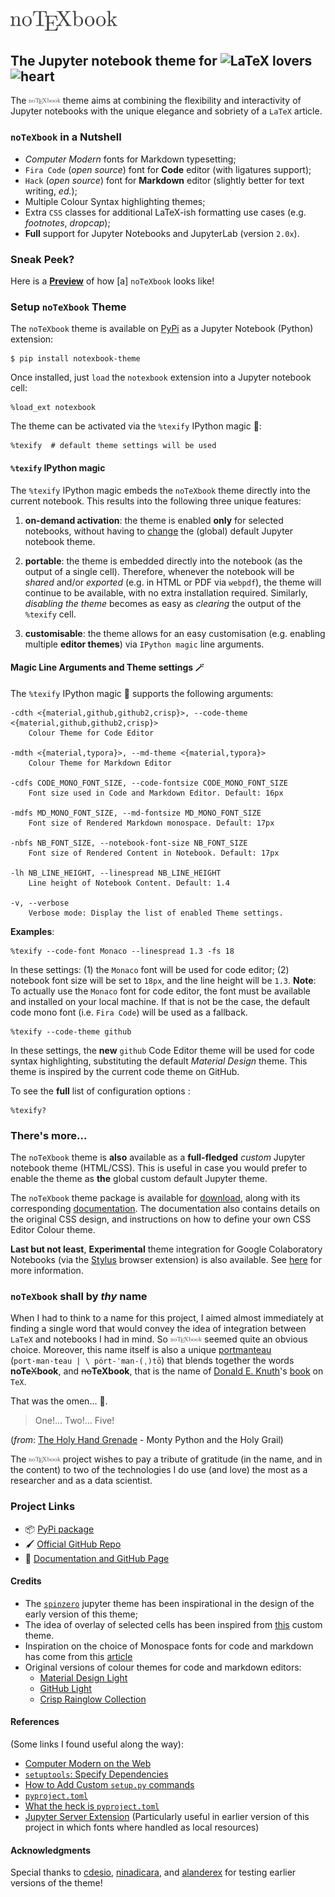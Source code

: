 # <img src="https://github.com/leriomaggio/notexbook-jupyter-theme/raw/main/docs/logo/notexbook.png" width="34%" />

## The Jupyter notebook theme for ![LaTeX](https://render.githubusercontent.com/render/math?math=\LaTeX) lovers ![heart](https://render.githubusercontent.com/render/math?math=\heartsuit)

The <img src="https://github.com/leriomaggio/notexbook-jupyter-theme/raw/main/docs/logo/notexbook.png" width="10%" /> theme aims at combining the flexibility and interactivity of Jupyter notebooks with the unique elegance and sobriety of a `LaTeX` article.  

### `noTeXbook` in a Nutshell

- *Computer Modern* fonts for Markdown typesetting;
- `Fira Code` (_open source_) font for **Code** editor (with ligatures support);
- `Hack` (_open source_) font for **Markdown** editor (slightly better for text writing, _ed._);
- Multiple Colour Syntax highlighting themes;
- Extra `CSS` classes for additional LaTeX-ish formatting use cases (e.g. _footnotes_, _dropcap_);
- **Full** support for Jupyter Notebooks and JupyterLab (version `2.0x`).

### Sneak Peek?

Here is a [**Preview**](https://leriomaggio.github.io/notexbook-jupyter-theme/) of how \[a\] `noTeXbook` looks like!

### Setup `noTeXbook` Theme

The  `noTeXbook` theme is available on [PyPi](https://pypi.org/project/notexbook-theme/) as a Jupyter Notebook 
(Python) extension:

```shell
$ pip install notexbook-theme
```

Once installed, just `load` the `notexbook` extension into a Jupyter notebook cell:

```jupyterpython
%load_ext notexbook
```

The theme can be activated via the `%texify` IPython magic 🔮:

```jupyterpython
%texify  # default theme settings will be used
```

#### `%texify` IPython magic

The `%texify` IPython magic embeds the `noTeXbook` theme directly into the current notebook.
This results into the following three unique features: 

1.  **on-demand activation**: the theme is enabled **only** for selected notebooks, without having to 
	[change](https://jupyter-notebook.readthedocs.io/en/stable/security.html?highlight=custom.css#javascript-and-css-in-markdown-cells) 
	the (global) default Jupyter notebook theme.

2.  **portable**: the theme is embedded directly into the notebook (as the output of a single cell). 
	Therefore, whenever the notebook will be *shared* and/or *exported* (e.g. in HTML or PDF via `webpdf`), 
	the theme will continue to be available, with no extra installation required. 
	Similarly, *disabling the theme* becomes as easy as *clearing* the output of the `%texify` cell.

3.  **customisable**: the theme allows for an easy customisation (e.g. enabling multiple **editor themes**) 
	via `IPython magic` line arguments.

#### Magic Line Arguments and Theme settings 🪄

The `%texify` IPython magic 🔮 supports the following arguments:

```shell
-cdth <{material,github,github2,crisp}>, --code-theme <{material,github,github2,crisp}>
	Colour Theme for Code Editor

-mdth <{material,typora}>, --md-theme <{material,typora}>
	Colour Theme for Markdown Editor

-cdfs CODE_MONO_FONT_SIZE, --code-fontsize CODE_MONO_FONT_SIZE
	Font size used in Code and Markdown Editor. Default: 16px

-mdfs MD_MONO_FONT_SIZE, --md-fontsize MD_MONO_FONT_SIZE
	Font size of Rendered Markdown monospace. Default: 17px
	
-nbfs NB_FONT_SIZE, --notebook-font-size NB_FONT_SIZE
	Font size of Rendered Content in Notebook. Default: 17px

-lh NB_LINE_HEIGHT, --linespread NB_LINE_HEIGHT
	Line height of Notebook Content. Default: 1.4

-v, --verbose         
	Verbose mode: Display the list of enabled Theme settings.
```

**Examples**: 

```jupyterpython
%texify --code-font Monaco --linespread 1.3 -fs 18
```

In these settings: (1) the `Monaco` font will be used for code editor; (2) notebook font size will be set to `18px`, 
and the line height will be `1.3`. 
**Note**: To actually use the `Monaco` font for code editor, the font must be available and installed on your local machine.
If that is not be the case, the default code mono font (i.e. `Fira Code`) will be used as a fallback.

```jupyterpython
%texify --code-theme github
```

In these settings, the **new** `github` Code Editor theme will be used for code syntax highlighting, substituting the 
default _Material Design_ theme. This theme is inspired by the current code theme on GitHub.

To see the **full** list of configuration options :

```jupyterpython
%texify?
```

### There's more...

The `noTeXbook` theme is **also** available as a **full-fledged** _custom_ Jupyter notebook theme (HTML/CSS).
This is useful in case you would prefer to enable the theme as **the** global custom default Jupyter theme.

The `noTeXbook` theme package is available for [download](https://github.com/leriomaggio/notexbook-jupyter-theme/releases), 
along with its corresponding [documentation](https://github.com/leriomaggio/notexbook-jupyter-theme/blob/custom-css/README.md). 
The documentation also contains details on the original CSS design, and instructions on how to define 
your own CSS Editor Colour theme.

**Last but not least**, **Experimental** theme integration for Google Colaboratory Notebooks (via the 
    [Stylus](https://en.wikipedia.org/wiki/Stylus_(browser_extension)) browser extension)
is also available. See [here](https://github.com/leriomaggio/notexbook-jupyter-theme/blob/texbook-colab/README.md) 
for more information.

### `noTeXbook` shall by *thy* name

When I had to think to a name for this project, I aimed almost immediately at finding a single word that would 
convey the idea of integration between `LaTeX` and notebooks I had in mind. 
So <img src="https://github.com/leriomaggio/notexbook-jupyter-theme/raw/master/docs/logo/notexbook.png" width="10%" /> 
seemed quite an obvious choice. 
Moreover, this name itself is also a unique [portmanteau](https://www.merriam-webster.com/dictionary/portmanteau) 
(`port·man·teau | \ pȯrt-ˈman-(ˌ)tō`) that blends together the words **noTe**<del>X</del>**book**, and 
<del>no</del>**TeXbook**, that is the name of [Donald E. Knuth](https://en.wikipedia.org/wiki/Donald_Knuth)'s 
[book](http://www.ctex.org/documents/shredder/src/texbook.pdf) on `TeX`.

That was the omen... 🤩.

> One!... Two!... Five! 

(_from_:  [The Holy Hand Grenade](https://www.youtube.com/watch?v=xOrgLj9lOwk) - Monty Python and the Holy Grail)

The <img src="https://github.com/leriomaggio/notexbook-jupyter-theme/raw/master/docs/logo/notexbook.png" width="10%" /> 
project wishes to pay a tribute of gratitude (in the name, and in the content) to two of the technologies I do use 
(and love) the most as a researcher and as a data scientist.

### Project Links

- 📦 [PyPi package](https://pypi.org/project/notexbook-theme/)
- 🖌 [Official GitHub Repo](https://github.com/leriomaggio/notexbook-jupyter-theme/)
- 🚀 [Documentation and GitHub Page](https://leriomaggio.github.io/notexbook-jupyter-theme/)

#### Credits

* The [`spinzero`](https://github.com/neilpanchal/spinzero-jupyter-theme) jupyter theme has been inspirational in the design of the early version of this theme;
* The idea of overlay of selected cells has been inspired from [this](https://gist.github.com/formigone/dbabdd4ae38ded54b6f028713ac78c8a) custom theme.
* Inspiration on the choice of Monospace fonts for code and markdown has come from this [article](https://fontsarena.com/blog/best-programming-fonts/) 
* Original versions of colour themes for code and markdown editors:
	- [Material Design Light](https://github.com/JonaDuran/Material-Light-Theme/)
	- [GitHub Light](https://github.com/primer/github-syntax-light)
	- [Crisp Rainglow Collection](https://github.com/rainglow/vscode/)
	
#### References

(Some links I found useful along the way):

- [Computer Modern on the Web](https://www.checkmyworking.com/cm-web-fonts/)
- [`setuptools`: Specify Dependencies](https://python-packaging.readthedocs.io/en/latest/dependencies.html)
- [How to Add Custom `setup.py` commands](https://jichu4n.com/posts/how-to-add-custom-build-steps-and-commands-to-setuppy/)
- [`pyproject.toml`](https://martin-thoma.com/pyproject-toml/)
- [What the heck is `pyproject.toml`](https://snarky.ca/what-the-heck-is-pyproject-toml/)
- [Jupyter Server Extension](https://jupyter-notebook.readthedocs.io/en/stable/examples/Notebook/Distributing%20Jupyter%20Extensions%20as%20Python%20Packages.html) (Particularly useful in earlier version of this project in which fonts where handled as local resources)

#### Acknowledgments

Special thanks to [cdesio](https://github.com/cdesio), [ninadicara](https://github.com/ninadicara), and [alanderex](https://github.com/alanderex) for testing earlier versions of the theme!














